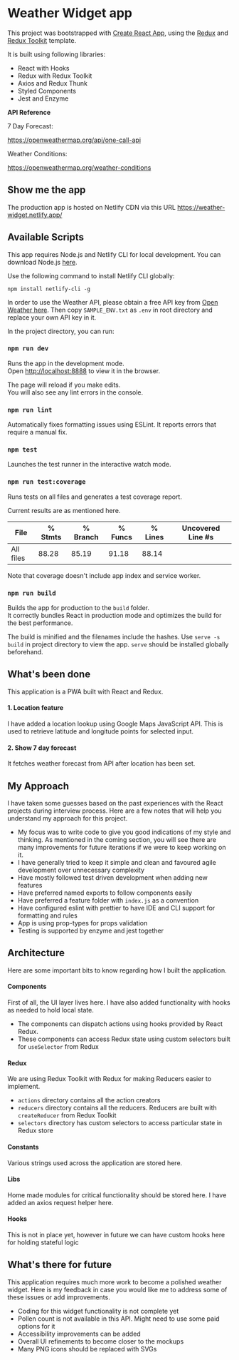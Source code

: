 # Weather Widget app
This project was bootstrapped with [Create React App](https://github.com/facebook/create-react-app), using the [Redux](https://redux.js.org/) and [Redux Toolkit](https://redux-toolkit.js.org/) template.

It is built using following libraries: 

* React with Hooks
* Redux with Redux Toolkit
* Axios and Redux Thunk
* Styled Components
* Jest and Enzyme

**API Reference**

7 Day Forecast:

https://openweathermap.org/api/one-call-api

Weather Conditions:
 
https://openweathermap.org/weather-conditions


## Show me the app

The production app is hosted on Netlify CDN via this URL https://weather-widget.netlify.app/

## Available Scripts

This app requires Node.js and Netlify CLI for local development. You can download Node.js [here](https://nodejs.org/en/download/). 

Use the following command to install Netlify CLI globally:

```
npm install netlify-cli -g
```

In order to use the Weather API, please obtain a free API key from [Open Weather here](https://openweathermap.org/price). Then copy `SAMPLE_ENV.txt` as `.env` in root directory and replace your own API key in it. 


In the project directory, you can run:

### `npm run dev`

Runs the app in the development mode.<br />
Open [http://localhost:8888](http://localhost:8888) to view it in the browser.

The page will reload if you make edits.<br />
You will also see any lint errors in the console.

### `npm run lint`

Automatically fixes formatting issues using ESLint. It reports errors that require a manual fix.

### `npm test`

Launches the test runner in the interactive watch mode.

### `npm run test:coverage`

Runs tests on all files and generates a test coverage report.

Current results are as mentioned here.

File                         |  % Stmts | % Branch |  % Funcs |  % Lines | Uncovered Line #s |
-----------------------------|----------|----------|----------|----------|-------------------|
All files                    |    88.28 |     85.19 |    91.18 |    88.14 |                   |

Note that coverage doesn't include app index and service worker.

### `npm run build`

Builds the app for production to the `build` folder.<br />
It correctly bundles React in production mode and optimizes the build for the best performance.

The build is minified and the filenames include the hashes. Use `serve -s build` in project directory to view the app. `serve` should be installed globally beforehand.

## What's been done

This application is a PWA built with React and Redux.

#### 1. Location feature

I have added a location lookup using Google Maps JavaScript API. This is used to retrieve latitude and longitude points for selected input. 

#### 2. Show 7 day forecast

It fetches weather forecast from API after location has been set.

## My Approach

I have taken some guesses based on the past experiences with the React projects during interview process. Here are a few notes that will help you understand my approach for this project.

* My focus was to write code to give you good indications of my style and thinking. As mentioned in the coming section, you will see there are many improvements for future iterations if we were to keep working on it.  
* I have generally tried to keep it simple and clean and favoured agile development over unnecessary complexity
* Have mostly followed test driven development when adding new features
* Have preferred named exports to follow components easily 
* Have preferred a feature folder with `index.js` as a convention
* Have configured eslint with prettier to have IDE and CLI support for formatting and rules
* App is using prop-types for props validation
* Testing is supported by enzyme and jest together

## Architecture

Here are some important bits to know regarding how I built the application.

#### Components

First of all, the UI layer lives here. I have also added functionality with hooks as needed to hold local state. 

* The components can dispatch actions using hooks provided by React Redux.
* These components can access Redux state using custom selectors built for `useSelector` from Redux

#### Redux

We are using Redux Toolkit with Redux for making Reducers easier to implement.

* `actions` directory contains all the action creators
* `reducers` directory contains all the reducers. Reducers are built with `createReducer` from Redux Toolkit
* `selectors` directory has custom selectors to access particular state in Redux store

#### Constants

Various strings used across the application are stored here.

#### Libs

Home made modules for critical functionality should be stored here. I have added an axios request helper here.

#### Hooks

This is not in place yet, however in future we can have custom hooks here for holding stateful logic 

## What's there for future

This application requires much more work to become a polished weather widget. Here is my feedback in case you would like me to address some of these issues or add improvements.

* Coding for this widget functionality is not complete yet
* Pollen count is not available in this API. Might need to use some paid options for it
* Accessibility improvements can be added
* Overall UI refinements to become closer to the mockups
* Many PNG icons should be replaced with SVGs 
